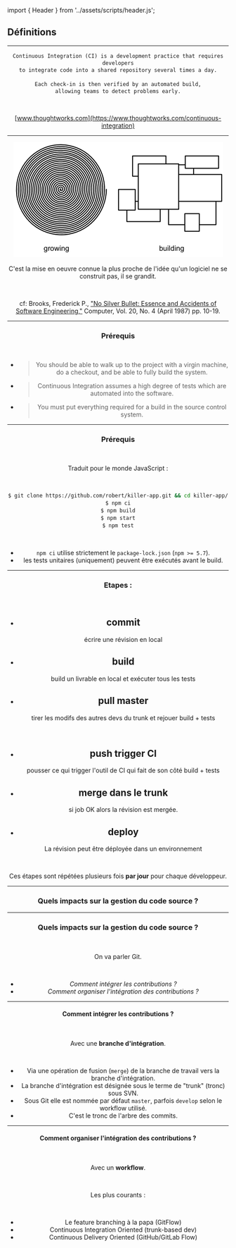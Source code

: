 import { Header } from '../assets/scripts/header.js';

<!-- sectionTitle: Définitions -->

## Définitions

---

<Header title="Intégration Continue" section="Définitions" />

```text
Continuous Integration (CI) is a development practice that requires developers
to integrate code into a shared repository several times a day.

Each check-in is then verified by an automated build,
allowing teams to detect problems early.
```

<br/>

[www.thoughtworks.com](https://www.thoughtworks.com/continuous-integration)

---

<Header title="Intégration Continue" section="Définitions" />

<div class="wrap">
  <div class="card-50 bg-white">
    <img src="../assets/images/ci-growing-vs-building.png" alt="Growing vs Building" class="img-50"></img>
    <div class="flex-content">
      <p>C'est la mise en oeuvre connue la plus proche de l'idée qu'un logiciel ne se construit pas, il se grandit.</p>
    </div>
  </div>
</div>

<br/>

cf: Brooks, Frederick P., ["No Silver Bullet: Essence and Accidents of Software Engineering,"](http://www.cs.nott.ac.uk/~pszcah/G51ISS/Documents/NoSilverBullet.html) Computer, Vol. 20, No. 4 (April 1987) pp. 10-19.

---

<Header title="Intégration Continue" section="Définitions" />

### Prérequis

<br/>

<div class="content-center">

<ul class="flexblock specs">
<li>
<blockquote class="text-quote">
You should be able to walk up to the project with a virgin machine, do a checkout, and be able to fully build the system.
</blockquote>
</li>

<li>
<blockquote class="text-quote">
Continuous Integration assumes a high degree of tests which are automated into the software.
</blockquote>
</li>

<li>
<blockquote class="text-quote">
You must put everything required for a build in the source control system.
</blockquote>
</li>
</ul>

</div>

---

<Header title="Intégration Continue" section="Définitions" />

### Prérequis

<br/>

Traduit pour le monde JavaScript :

<br/>

```bash
$ git clone https://github.com/robert/killer-app.git && cd killer-app/
$ npm ci
$ npm build
$ npm start
$ npm test
```

<br/>

- `npm ci` utilise strictement le `package-lock.json` (`npm >= 5.7`).
- les tests unitaires (uniquement) peuvent être exécutés avant le build.

---

<Header title="Intégration Continue" section="Définitions" />

### Etapes :

<br/>

<ul class="flexblock steps">
  <li>
    <h2>commit</h2>
    <p>écrire une révision en local</p>
  </li>
  <li>
    <div class="process step-2"></div>
    <h2>build</h2>
    <p>build un livrable en local et exécuter tous les tests</p>
  </li>
  <li>
    <div class="process step-3"></div>
    <h2>pull master</h2>
    <p>tirer les modifs des autres devs du trunk et rejouer build + tests</p>
  </li>
</ul>

<br/>

<ul class="flexblock steps">
  <li>
    <h2>push trigger CI</h2>
    <p>pousser ce qui trigger l'outil de CI qui fait de son côté build + tests</p>
  </li>
  <li>
    <div class="process step-2"></div>
    <h2>merge dans le trunk</h2>
    <p>si job OK alors la révision est mergée.</p>
  </li>
  <li>
    <div class="process step-3"></div>
    <h2>deploy</h2>
    <p>La révision peut être déployée dans un environnement</p>
  </li>
</ul>

<br/>

Ces étapes sont répétées plusieurs fois **par jour** pour chaque développeur.

---

<Header title="Intégration Continue" section="Définitions" />

### Quels impacts sur la gestion du code source ?

---

<Header title="Intégration Continue" section="Définitions" />

### Quels impacts sur la gestion du code source ?

<br/>

On va parler Git.

<br/>

- *Comment intégrer les contributions ?*
- *Comment organiser l'intégration des contributions ?*

---

<Header title="Intégration Continue" section="Définitions" />

#### Comment intégrer les contributions ?

<br/>

Avec une **branche d'intégration**.

<br/>

- Via une opération de fusion (`merge`) de la branche de travail vers la branche d'intégration.
- La branche d'intégration est désignée sous le terme de "trunk" (tronc) sous SVN.
- Sous Git elle est nommée par défaut `master`, parfois `develop` selon le workflow utilisé.
- C'est le tronc de l'arbre des commits.

---

<Header title="Intégration Continue" section="Définitions" />

#### Comment organiser l'intégration des contributions ?

<br/>

Avec un **workflow**.

<br/>

Les plus courants :

<br/>

- Le feature branching à la papa (GitFlow)
- Continuous Integration Oriented (trunk-based dev)
- Continuous Delivery Oriented (GitHub/GitLab Flow)
